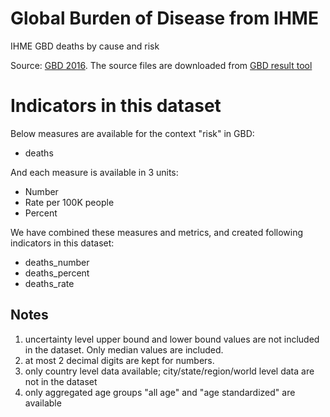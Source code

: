 # Global Burden of Disease from IHME

IHME GBD deaths by cause and risk

Source: [GBD 2016](http://ghdx.healthdata.org/gbd-2016). The source
files are downloaded from [GBD result tool](http://ghdx.healthdata.org/gbd-results-tool)

# Indicators in this dataset

Below measures are available for the context "risk" in GBD:

- deaths

And each measure is available in 3 units:

- Number
- Rate per 100K people
- Percent

We have combined these measures and metrics, and created following
indicators in this dataset:

- deaths_number
- deaths_percent
- deaths_rate

## Notes

1. uncertainty level upper bound and lower bound values are not
   included in the dataset. Only median values are included.
2. at most 2 decimal digits are kept for numbers.
3. only country level data available; city/state/region/world level
   data are not in the dataset
4. only aggregated age groups "all age" and "age standardized" are
   available
